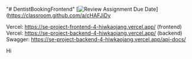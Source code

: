 "# DentistBookingFrontend" 
[![Review Assignment Due Date](https://classroom.github.com/assets/deadline-readme-button-22041afd0340ce965d47ae6ef1cefeee28c7c493a6346c4f15d667ab976d596c.svg)](https://classroom.github.com/a/cHAFJiDy

Vercel: https://se-project-frontend-4-hiwkaojang.vercel.app/ (frontend)
Vercel: https://se-project-backend-4-hiwkaojang.vercel.app/ (backend)
Swagger: https://se-project-backend-4-hiwkaojang.vercel.app/api-docs/

Hi